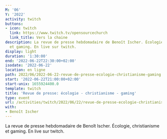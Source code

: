 ```yaml
---
M: '06'
Y: '2022'
activity: twitch
buttons:
- icon: twitch
  link: https://www.twitch.tv/opensourcechurch
  link_title: Vers la chaine
description: La revue de presse hebdomadaire de Benoît Ischer. Écologie, christianisme
  et gaming. En live sur twitch.
display: light
duration: '1:30:00'
end: '2022-06-22T22:30:00+02:00'
isodate: '2022-06-22'
location: en ligne
path: 2022/06/2022-06-22-revue-de-presse-ecologie-christianisme-gaming.md
start: '2022-06-22T21:00:00+02:00'
start-unix: 1655924400.0
template: twitch
title: 'Revue de presse: écologie - christianisme - gaming'
type: event
url: /activities/twitch/2022/06/22/revue-de-presse-ecologie-christianisme-gaming
with:
- Benoît Ischer
---
```

La revue de presse hebdomadaire de Benoît Ischer. Écologie, christianisme et gaming. En live sur twitch.
